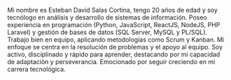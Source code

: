 Mi nombre es Esteban David Salas Cortina, tengo 20 años de edad y soy tecnólogo en análisis y desarrollo de sistemas
de información. Poseo experiencia en programación (Python, JavaScript, ReactJS, NodeJS, PHP Laravel) y gestión
de bases de datos (SQL Server, MySQL y PL/SQL). Trabajo bien en equipo, aplicando metodologías como Scrum y Kanban. Mi
enfoque se centra en la resolución de problemas y el apoyo al equipo. Soy activo, disciplinado y rápido para aprender,
destacando por mi capacidad de adaptación y perseverancia. Emocionado por seguir creciendo en mi carrera
tecnológica.

<!---
estebansalas94/estebansalas94 is a ✨ special ✨ repository because its `README.md` (this file) appears on your GitHub profile.
You can click the Preview link to take a look at your changes.
--->
